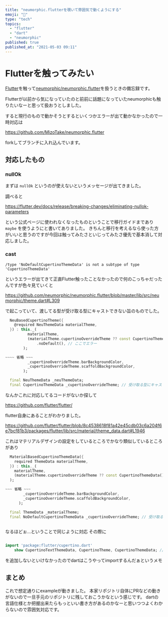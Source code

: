 ```yaml
---
title: "neumorphic.flutterを覗いて雰囲気で動くようにする"
emoji: "📝"
type: "tech"
topics:
  - "flutter"
  - "dart"
  - "neumorphic"
published: true
published_at: "2021-05-03 09:11"
---
```


# Flutterを触ってみたい

[Flutter](https://flutter.dev/)を触って[neumorphic/neumorphic.flutter](https://github.com/neumorphic/neumorphic.flutter)を扱うときの備忘録です。

Flutterが以前から気になっていたのと前前に話題になっていたneumorphicも触りたいなーと思って扱おうとしました。

すると現行のもので動かそうとするといくつかエラーが出て動かなかったので一時対応は

https://github.com/MizoTake/neumorphic.flutter

forkしてブランチに入れ込んでいます。

## 対応したもの

### nullOk

まずは `nullOk` というのが使えないというメッセージが出てきました。

調べると

https://flutter.dev/docs/release/breaking-changes/eliminating-nullok-parameters

という公式ページに使われなくなったものということで移行ガイドまであり `maybe` を使うようにと書いてありました。
きちんと移行を考えるなら使った方がいいと思うのですが今回は触ってみたさといじってみたさ優先で基本消して対応しました。

### cast

`/type 'NoDefaultCupertinoThemeData' is not a subtype of type 'CupertinoThemeData'`

というエラーが出てきて正直Flutter触ったことなかったので何のこっちゃだったんですが色々見ていくと

https://github.com/neumorphic/neumorphic.flutter/blob/master/lib/src/neumorphic/theme.dart#L309

で起こっていて、渡してる型が受け取る型にキャストできない旨のものでした。

```dart
  NeuBasedCupertinoTheme({
    @required NeuThemeData materialTheme,
  }) : this._(
          materialTheme,
          (materialTheme.cupertinoOverrideTheme ?? const CupertinoThemeData())
              .noDefault(), // ここでエラー
        );

~~~~ 省略 ~~~
          _cupertinoOverrideTheme.barBackgroundColor,
          _cupertinoOverrideTheme.scaffoldBackgroundColor,
        );

  final NeuThemeData _neuThemeData;
  final CupertinoThemeData _cupertinoOverrideTheme; // 受け取る型にキャストできない

```

なんかこれに対応してるコードがないか探して

https://github.com/flutter/flutter/

flutter自身にあることがわかりました。

https://github.com/flutter/flutter/blob/8c4538618f81a42e45cdb03c6a204f6e7bcf81b3/packages/flutter/lib/src/material/theme_data.dart#L1946

これはマテリアルデザインの設定をしているところでかなり類似しているところがあり

```dart
  MaterialBasedCupertinoThemeData({
    required ThemeData materialTheme,
  }) : this._(
    materialTheme,
    (materialTheme.cupertinoOverrideTheme ?? const CupertinoThemeData()).noDefault(), // エラーの出ているところの処理は一緒
  );

~~~ 省略 ~~~
        _cupertinoOverrideTheme.barBackgroundColor,
        _cupertinoOverrideTheme.scaffoldBackgroundColor,
      );

  final ThemeData _materialTheme;
  final NoDefaultCupertinoThemeData _cupertinoOverrideTheme; // 受け取る型がsuper classになってる
  
  ```

なるほどぉ…ということで同じように対応
その際に

```dart

import 'package:flutter/cupertino.dart'
    show CupertinoTextThemeData, CupertinoTheme, CupertinoThemeData; // super classをimport

```

を追加しないといけなかったのでdartはこうやってimportするんだぁというメモ

## まとめ

これで想定通りにexampleが動きました。
本家リポジトリ自体にPRなどの動きがないので一旦手元のリポジトリに残しておこうかなという感じです。
dartの言語仕様とか把握出来たらもっといい書き方があるのかなーと思いつつよくわからないので雰囲気対応です。